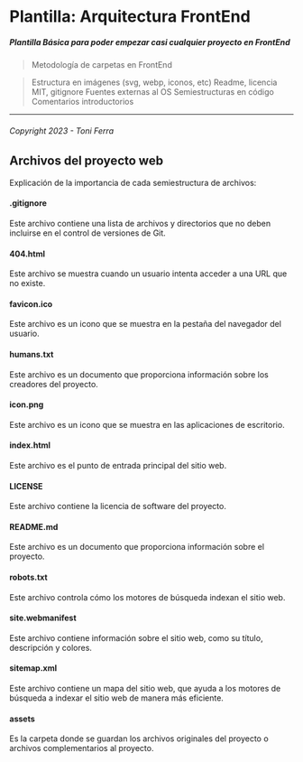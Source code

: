 # Plantilla: Arquitectura FrontEnd

##### Plantilla Básica para poder empezar casi cualquier proyecto en **FrontEnd**
>
> Metodología de carpetas en FrontEnd

>Estructura en imágenes (svg, webp, iconos, etc)
Readme, licencia MIT, gitignore
Fuentes externas al OS
Semiestructuras en código
Comentarios introductorios  

---

###### _Copyright 2023 - Toni Ferra_

## Archivos del proyecto web

Explicación de la importancia de cada semiestructura de archivos:

#### .gitignore

Este archivo contiene una lista de archivos y directorios que no deben incluirse en el control de versiones de Git.

#### 404.html

Este archivo se muestra cuando un usuario intenta acceder a una URL que no existe.

#### favicon.ico

Este archivo es un icono que se muestra en la pestaña del navegador del usuario.

#### humans.txt

Este archivo es un documento que proporciona información sobre los creadores del proyecto.

#### icon.png

Este archivo es un icono que se muestra en las aplicaciones de escritorio.

#### index.html

Este archivo es el punto de entrada principal del sitio web.

#### LICENSE

Este archivo contiene la licencia de software del proyecto.

#### README.md

Este archivo es un documento que proporciona información sobre el proyecto.

#### robots.txt

Este archivo controla cómo los motores de búsqueda indexan el sitio web.

#### site.webmanifest

Este archivo contiene información sobre el sitio web, como su título, descripción y colores.

#### sitemap.xml

Este archivo contiene un mapa del sitio web, que ayuda a los motores de búsqueda a indexar el sitio web de manera más eficiente.

#### assets

Es la carpeta donde se guardan los archivos originales del proyecto o archivos complementarios al proyecto.
